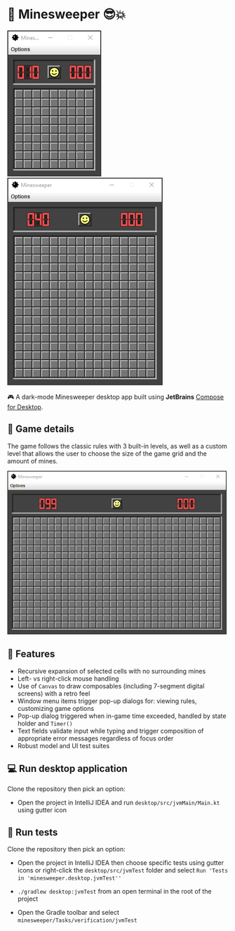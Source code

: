 # :rocket: Minesweeper :sunglasses::boom:

![](screenshots/ms_beginner.gif)
![](screenshots/ms_intermediate.gif)

:video_game: A dark-mode Minesweeper desktop app built using **JetBrains**
[Compose for Desktop](https://www.jetbrains.com/lp/compose-desktop/).

## :memo: Game details

The game follows the classic rules with 3 built-in levels, as well as a custom level that allows the user to choose 
the size of the game grid and the amount of mines.

![](screenshots/ms_window_change.gif)

## :briefcase: Features

- Recursive expansion of selected cells with no surrounding mines
- Left- vs right-click mouse handling
- Use of `Canvas` to draw composables (including 7-segment digital screens) with a retro feel
- Window menu items trigger pop-up dialogs for: viewing rules, customizing game options
- Pop-up dialog triggered when in-game time exceeded, handled by state holder and `Timer()`
- Text fields validate input while typing and trigger composition of appropriate error messages regardless of focus order
- Robust model and UI test suites

## :computer: Run desktop application

Clone the repository then pick an option:

- Open the project in IntelliJ IDEA and run `desktop/src/jvmMain/Main.kt` using gutter icon

## :microscope: Run tests

Clone the repository then pick an option:

- Open the project in IntelliJ IDEA then choose specific tests using gutter icons or right-click the `desktop/src/jvmTest` folder and
  select `Run 'Tests in 'minesweeper.desktop.jvmTest''`

- `./gradlew desktop:jvmTest` from an open terminal in the root of the project

- Open the Gradle toolbar and select `minesweeper/Tasks/verification/jvmTest`